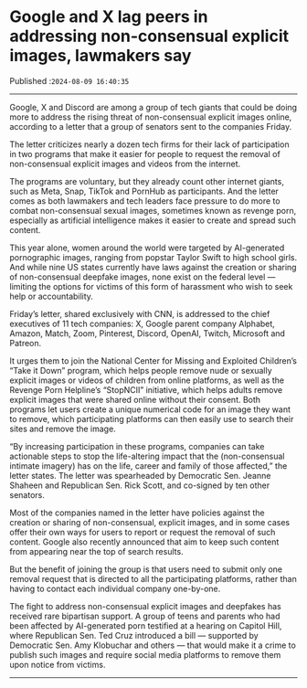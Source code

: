# Google and X lag peers in addressing non-consensual explicit images, lawmakers say

Published :`2024-08-09 16:40:35`

---

Google, X and Discord are among a group of tech giants that could be doing more to address the rising threat of non-consensual explicit images online, according to a letter that a group of senators sent to the companies Friday.

The letter criticizes nearly a dozen tech firms for their lack of participation in two programs that make it easier for people to request the removal of non-consensual explicit images and videos from the internet.

The programs are voluntary, but they already count other internet giants, such as Meta, Snap, TikTok and PornHub as participants. And the letter comes as both lawmakers and tech leaders face pressure to do more to combat non-consensual sexual images, sometimes known as revenge porn, especially as artificial intelligence makes it easier to create and spread such content.

This year alone, women around the world were targeted by AI-generated pornographic images, ranging from popstar Taylor Swift to high school girls. And while nine US states currently have laws against the creation or sharing of non-consensual deepfake images, none exist on the federal level — limiting the options for victims of this form of harassment who wish to seek help or accountability.

Friday’s letter, shared exclusively with CNN, is addressed to the chief executives of 11 tech companies: X, Google parent company Alphabet, Amazon, Match, Zoom, Pinterest, Discord, OpenAI, Twitch, Microsoft and Patreon.

It urges them to join the National Center for Missing and Exploited Children’s “Take it Down” program, which helps people remove nude or sexually explicit images or videos of children from online platforms, as well as the Revenge Porn Helpline’s “StopNCII” initiative, which helps adults remove explicit images that were shared online without their consent. Both programs let users create a unique numerical code for an image they want to remove, which participating platforms can then easily use to search their sites and remove the image.

“By increasing participation in these programs, companies can take actionable steps to stop the life-altering impact that the (non-consensual intimate imagery) has on the life, career and family of those affected,” the letter states. The letter was spearheaded by Democratic Sen. Jeanne Shaheen and Republican Sen. Rick Scott, and co-signed by ten other senators.

Most of the companies named in the letter have policies against the creation or sharing of non-consensual, explicit images, and in some cases offer their own ways for users to report or request the removal of such content. Google also recently announced that aim to keep such content from appearing near the top of search results.

But the benefit of joining the group is that users need to submit only one removal request that is directed to all the participating platforms, rather than having to contact each individual company one-by-one.

The fight to address non-consensual explicit images and deepfakes has received rare bipartisan support. A group of teens and parents who had been affected by AI-generated porn testified at a hearing on Capitol Hill, where Republican Sen. Ted Cruz introduced a bill — supported by Democratic Sen. Amy Klobuchar and others — that would make it a crime to publish such images and require social media platforms to remove them upon notice from victims.

---

